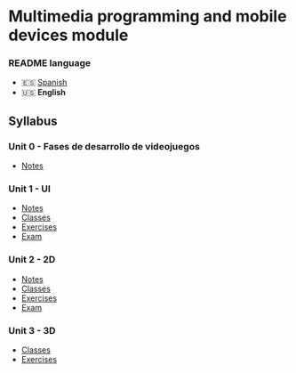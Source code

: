 # Multimedia programming and mobile devices module

### README language
- 🇪🇸 [Spanish](./README.md)
- 🇺🇸 **English**

## Syllabus
### Unit 0 - Fases de desarrollo de videojuegos
- [Notes](./Unidad0-Fases%20de%20desarrollo%20de%20videojuegos/Apuntes/)
### Unit 1 - UI
- [Notes](./Unidad1-UI/Apuntes/)
- [Classes](./Unidad1-UI/Clases/)
- [Exercises](./Unidad1-UI/Ejercicios/)
- [Exam](./Unidad1-UI/Examen/)
### Unit 2 - 2D
- [Notes](./Unidad2-2D/Apuntes/)
- [Classes](./Unidad2-2D/Clases/)
- [Exercises](./Unidad2-2D/Ejercicios/)
- [Exam](./Unidad2-2D/Examen/)
### Unit 3 - 3D
- [Classes](./Unidad3-3D/Clases/)
- [Exercises](./Unidad3-3D/Ejercicio/)
